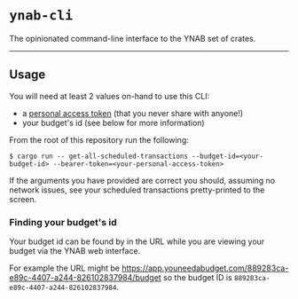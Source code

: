 # `ynab-cli`

The opinionated command-line interface to the YNAB set of crates.

---

## Usage

You will need at least 2 values on-hand to use this CLI:

- a [personal access token] (that you never share with anyone!)
- your budget's id (see below for more information)

From the root of this repository run the following:

```shell
$ cargo run -- get-all-scheduled-transactions --budget-id=<your-budget-id> --bearer-token=<your-personal-access-token>
```

If the arguments you have provided are correct you should, assuming no network
issues, see your scheduled transactions pretty-printed to the screen.

### Finding your budget's id

Your budget id can be found by in the URL while you are viewing your budget via
the YNAB web interface.

For example the URL might be https://app.youneedabudget.com/889283ca-e89c-4407-a244-826102837984/budget so the budget ID is `889283ca-e89c-4407-a244-826102837984`.


[personal access token]: https://api.youneedabudget.com/#personal-access-tokens